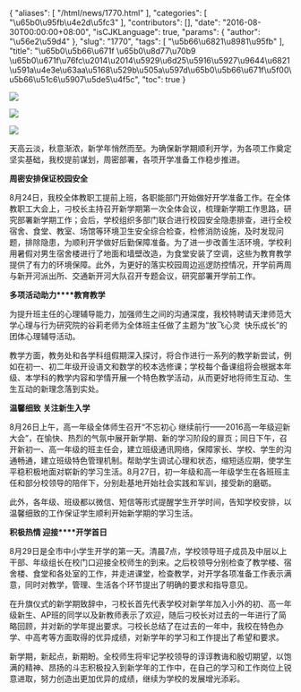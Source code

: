 {
    "aliases": [
        "/html/news/1770.html"
    ],
    "categories": [
        "\u65b0\u95fb\u4e2d\u5fc3"
    ],
    "contributors": [],
    "date": "2016-08-30T00:00:00+08:00",
    "isCJKLanguage": true,
    "params": {
        "author": "\u56e2\u59d4"
    },
    "slug": "1770",
    "tags": [
        "\u5b66\u6821\u8981\u95fb"
    ],
    "title": "\u65b0\u5b66\u671f \u65b0\u8d77\u70b9 \u65b0\u671f\u76fc\u2014\u2014\u5929\u6d25\u5916\u5927\u9644\u6821\u591a\u4e3e\u63aa\u5168\u529b\u505a\u597d\u65b0\u5b66\u671f\u5f00\u5b66\u51c6\u5907\u5de5\u4f5c",
    "toc": true
}

![](https://cdn.tfls.online/mirror/full/ab64c40361ef2cafc24aa73e10dc1e838e735b82.jpg)




![](https://cdn.tfls.online/mirror/full/e4b2a131b51bd01751239b15f8b3fe3cded030a7.jpg)




![](https://cdn.tfls.online/mirror/full/d15c763ca0aa2aa582286e5523fdf35bf1bfb96a.jpg)







天高云淡，秋意渐浓，新学年悄然而至。为确保新学期顺利开学，为各项工作奠定坚实基础，我校提前谋划，周密部署，各项开学准备工作稳步推进。




**周密****安排****保证校园安全**




8月24日，我校全体教职工提前上班，各职能部门开始做好开学准备工作。在全体教职工大会上，刁校长主持召开新学期第一次全体会议，梳理新学期工作思路，研究部署新学期工作；会后，学校组织多部门联合进行校园安全隐患排查，进行全校宿舍、食堂、教室、场馆等环境卫生安全综合检查，检修消防设施，及时发现问题，排除隐患，为顺利开学做好后勤保障准备。为了进一步改善生活环境，学校利用暑假对男生宿舍楼进行了地面和墙壁改造，为食堂安装了空调，这些为教育教学提供了有力的环境保障。此外，为更好的落实校园周边巡逻防控情况，开学前两周与新开河派出所、交通新开河大队召开专题会议，研究部署开学前工作。




**多项****活动****助力****教育教学**




为提升班主任的心理辅导能力，加强师生之间的沟通深度，我校特聘请天津师范大学心理与行为研究院的谷莉老师为全体班主任做了主题为“放飞心灵  快乐成长”的团体心理辅导活动。




教学方面，教务处和各学科组假期深入探讨，将合作进行一系列的教学新尝试，例如在初一、初二年级开设语文和数学的校本选修课；学校每个备课组将会根据本年级、本学科的教学内容和学情开展一个特色教学活动，从而更好地将师生互动、生生互动的新理念落到实处。




**温馨细致** **关注新生入学**




8月26日上午，高一年级全体师生召开“不忘初心 继续前行——2016高一年级迎新大会”，在愉快、热烈的气氛中展开新学期、新的学习阶段的扉页；同日下午，召开新初一、高一年级的班主任会，建立班级通讯网络，保障家长、学校、学生的沟通畅通，建立班级特色管理机制。帮助学生调试心理和状态，缩短适应期，使学生平稳积极地面对崭新的学习生活。8月27日，初一年级和高一年级学生在各班班主任和部分校领导的陪伴下，分别赴基地开始社会实践和军训，接受新的磨砺。




此外，各年级、班级都以微信、短信等形式提醒学生开学时间，告知学校安排，以温馨细致的工作保证学生顺利开始新学期的学习生活。




**积极热情 迎接****开学首日**




8月29日是全市中小学生开学的第一天。清晨7点，学校领导班子成员及中层以上干部、年级组长在校门口迎接全校师生的到来。之后校领导分别检查了教学楼、宿舍楼、食堂和各处室的工作，并走进课堂，检查教学，对开学各项准备工作表示满意，同时对教学，管理、生活各个环节提出了明确的要求和指导意见。




在升旗仪式的新学期致辞中，刁校长首先代表学校对新学年加入小外的初、高一年级新生、AP班的同学以及新教师表示了欢迎，随后刁校长对过去的一年进行了简略回顾，并对新的学年提出要求。刁校长总结了在过去的一年中，我校在特色办学、中高考等方面取得的优异成绩，对新学年的学习和工作提出了希望和要求。




新学期，新起点，新期盼。全校师生将牢记学校领导的谆谆教诲和殷切期望，以饱满的精神、昂扬的斗志积极投入到新学年的工作中，在自己的学习和工作岗位上锐意进取，努力创造出更加优异的成绩，继续为学校的发展增光添彩。




 



